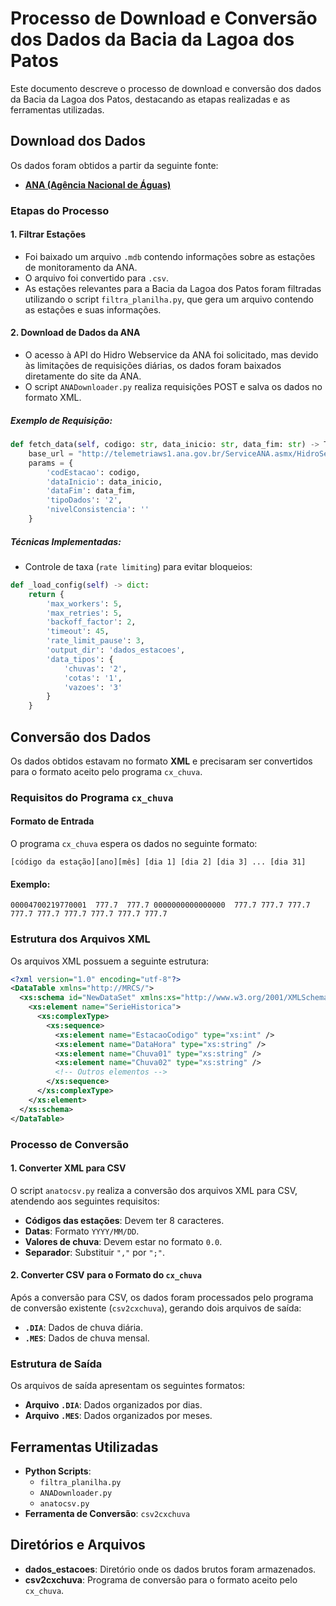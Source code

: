 # Processo de Download e Conversão dos Dados da Bacia da Lagoa dos Patos

Este documento descreve o processo de download e conversão dos dados da Bacia da Lagoa dos Patos, destacando as etapas realizadas e as ferramentas utilizadas.

## Download dos Dados

Os dados foram obtidos a partir da seguinte fonte:
- **[ANA (Agência Nacional de Águas)](https://dadosabertos.ana.gov.br/documents/fb3426be2d4a4f9abfa90fb87b30bd4f/explore)**

### Etapas do Processo

#### 1. Filtrar Estações
- Foi baixado um arquivo `.mdb` contendo informações sobre as estações de monitoramento da ANA.
- O arquivo foi convertido para `.csv`.
- As estações relevantes para a Bacia da Lagoa dos Patos foram filtradas utilizando o script `filtra_planilha.py`, que gera um arquivo contendo as estações e suas informações.

#### 2. Download de Dados da ANA
- O acesso à API do Hidro Webservice da ANA foi solicitado, mas devido às limitações de requisições diárias, os dados foram baixados diretamente do site da ANA.
- O script `ANADownloader.py` realiza requisições POST e salva os dados no formato XML.

##### Exemplo de Requisição:
```python
def fetch_data(self, codigo: str, data_inicio: str, data_fim: str) -> Tuple[bool, str]:
    base_url = "http://telemetriaws1.ana.gov.br/ServiceANA.asmx/HidroSerieHistorica"
    params = {
        'codEstacao': codigo,
        'dataInicio': data_inicio,
        'dataFim': data_fim,
        'tipoDados': '2',
        'nivelConsistencia': ''
    }
```

##### Técnicas Implementadas:
- Controle de taxa (`rate limiting`) para evitar bloqueios:
```python
def _load_config(self) -> dict:
    return {
        'max_workers': 5,
        'max_retries': 5,
        'backoff_factor': 2,
        'timeout': 45,
        'rate_limit_pause': 3,
        'output_dir': 'dados_estacoes',
        'data_tipos': {
            'chuvas': '2',
            'cotas': '1',
            'vazoes': '3'
        }
    }
```

## Conversão dos Dados

Os dados obtidos estavam no formato **XML** e precisaram ser convertidos para o formato aceito pelo programa `cx_chuva`.

### Requisitos do Programa `cx_chuva`

#### Formato de Entrada
O programa `cx_chuva` espera os dados no seguinte formato:
```plaintext
[código da estação][ano][mês] [dia 1] [dia 2] [dia 3] ... [dia 31]
```

#### Exemplo:
```plaintext
00004700219770001  777.7  777.7 0000000000000000  777.7 777.7 777.7 777.7 777.7 777.7 777.7 777.7 777.7
```

### Estrutura dos Arquivos XML

Os arquivos XML possuem a seguinte estrutura:
```xml
<?xml version="1.0" encoding="utf-8"?>
<DataTable xmlns="http://MRCS/">
  <xs:schema id="NewDataSet" xmlns:xs="http://www.w3.org/2001/XMLSchema">
    <xs:element name="SerieHistorica">
      <xs:complexType>
        <xs:sequence>
          <xs:element name="EstacaoCodigo" type="xs:int" />
          <xs:element name="DataHora" type="xs:string" />
          <xs:element name="Chuva01" type="xs:string" />
          <xs:element name="Chuva02" type="xs:string" />
          <!-- Outros elementos -->
        </xs:sequence>
      </xs:complexType>
    </xs:element>
  </xs:schema>
</DataTable>
```

### Processo de Conversão

#### 1. Converter XML para CSV
O script `anatocsv.py` realiza a conversão dos arquivos XML para CSV, atendendo aos seguintes requisitos:
- **Códigos das estações**: Devem ter 8 caracteres.
- **Datas**: Formato `YYYY/MM/DD`.
- **Valores de chuva**: Devem estar no formato `0.0`.
- **Separador**: Substituir `","` por `";"`.

#### 2. Converter CSV para o Formato do `cx_chuva`
Após a conversão para CSV, os dados foram processados pelo programa de conversão existente (`csv2cxchuva`), gerando dois arquivos de saída:
- **`.DIA`**: Dados de chuva diária.
- **`.MES`**: Dados de chuva mensal.

### Estrutura de Saída

Os arquivos de saída apresentam os seguintes formatos:
- **Arquivo `.DIA`**: Dados organizados por dias.
- **Arquivo `.MES`**: Dados organizados por meses.

## Ferramentas Utilizadas

- **Python Scripts**: 
  - `filtra_planilha.py`
  - `ANADownloader.py`
  - `anatocsv.py`
- **Ferramenta de Conversão**: `csv2cxchuva`

## Diretórios e Arquivos

- **dados_estacoes**: Diretório onde os dados brutos foram armazenados.
- **csv2cxchuva**: Programa de conversão para o formato aceito pelo `cx_chuva`.
